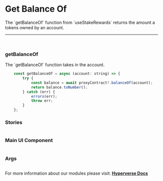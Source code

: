 # Get Balance Of

<p> The `getBalanceOf` function from `useStakeRewards` returns the amount a tokens owned by an account. </p>

---

<br>

### getBalanceOf

<p> The `getBalanceOf` function takes in the account. </p>

```jsx
	const getBalanceOf = async (account: string) => {
		try {
			const balance = await proxyContract?.balanceOf(account);
			return balance.toNumber();
		} catch (err) {
			errors(err);
			throw err;
		}
	};
```

### Stories

```jsx

```

### Main UI Component

```jsx

```

### Args

```jsx

```

For more information about our modules please visit: [**Hyperverse Docs**](docs.hyperverse.dev)
